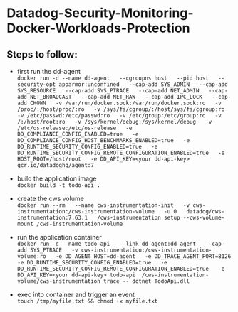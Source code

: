 # Datadog-Security-Monitoring-Docker-Workloads-Protection

## **Steps to follow:**

- first run the dd-agent<br>
`docker run -d --name dd-agent   --cgroupns host   --pid host   --security-opt apparmor:unconfined   --cap-add SYS_ADMIN   --cap-add SYS_RESOURCE   --cap-add SYS_PTRACE   --cap-add NET_ADMIN   --cap-add NET_BROADCAST   --cap-add NET_RAW   --cap-add IPC_LOCK   --cap-add CHOWN   -v /var/run/docker.sock:/var/run/docker.sock:ro   -v /proc/:/host/proc/:ro   -v /sys/fs/cgroup/:/host/sys/fs/cgroup:ro   -v /etc/passwd:/etc/passwd:ro   -v /etc/group:/etc/group:ro   -v /:/host/root:ro   -v /sys/kernel/debug:/sys/kernel/debug   -v /etc/os-release:/etc/os-release   -e DD_COMPLIANCE_CONFIG_ENABLED=true   -e DD_COMPLIANCE_CONFIG_HOST_BENCHMARKS_ENABLED=true   -e DD_RUNTIME_SECURITY_CONFIG_ENABLED=true   -e DD_RUNTIME_SECURITY_CONFIG_REMOTE_CONFIGURATION_ENABLED=true   -e HOST_ROOT=/host/root   -e DD_API_KEY=<your dd-api-key>   gcr.io/datadoghq/agent:7`


- build the application image <br>
`docker build -t todo-api .`

- create the cws volume<br>
`docker run --rm   --name cws-instrumentation-init   -v cws-instrumentation:/cws-instrumentation-volume   -u 0   datadog/cws-instrumentation:7.63.1   /cws-instrumentation setup --cws-volume-mount /cws-instrumentation-volume`


- run the application container<br>
`docker run -d --name todo-api   --link dd-agent:dd-agent   --cap-add SYS_PTRACE   -v cws-instrumentation:/cws-instrumentation-volume:ro   -e DD_AGENT_HOST=dd-agent   -e DD_TRACE_AGENT_PORT=8126   -e DD_RUNTIME_SECURITY_CONFIG_ENABLED=true   -e DD_RUNTIME_SECURITY_CONFIG_REMOTE_CONFIGURATION_ENABLED=true   -e DD_API_KEY=<your dd-api-key> todo-api  /cws-instrumentation-volume/cws-instrumentation trace -- dotnet TodoApi.dll`


- exec into container and trigger an event<br>
`touch /tmp/myfile.txt && chmod +x myfile.txt`

